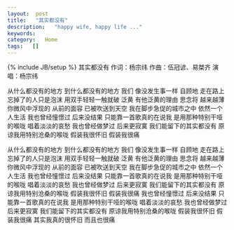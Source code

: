 ```yaml
---
layout:  post
title:   "其实都没有"
description:   "happy wife, happy life ..."
keywords:   
category:   Home
tags:   [] 
---
```



{% include JB/setup %}
其实都没有
  作词：杨宗纬
  作曲：伍冠谚、易桀齐
  演唱：杨宗纬
  
  从什么都没有的地方
  到什么都没有的地方
  我们 像没发生事一样
  自顾地 走在路上
  忘掉了的人只是泡沫
  用双手轻轻一触就破
  泛黄 有他泛黄的理由
  思念将 越来越薄
  你微风中浮现的 从前的面容
  已被吹送到天空
  我在脚步急促的城市之中
  依然一个人生活
  我也曾经憧憬过 后来没结果
  只能靠一首歌真的在说我
  是用那种特别干哑的喉咙
  唱着淡淡的哀愁
  我也曾经做梦过 后来更寂寞
  我们能留下的其实都没有
  原谅我用特别沧桑的喉咙
  假装我很怀旧
  假装我很痛
  
  从什么都没有的地方
  到什么都没有的地方
  我们 像没发生事一样
  自顾地 走在路上
  忘掉了的人只是泡沫
  用双手轻轻一触就破
  泛黄 有他泛黄的理由
  思念将 越来越薄
  你微风中浮现的 从前的面容
  已被吹送到天空
  我在脚步急促的城市之中
  依然一个人生活
  我也曾经憧憬过 后来没结果
  只能靠一首歌真的在说我
  是用那种特别干哑的喉咙
  唱着淡淡的哀愁
  我也曾经做梦过 后来更寂寞
  我们能留下的其实都没有
  原谅我用特别沧桑的喉咙
  假装我很怀旧
  假装我很痛
  我也曾经憧憬过 后来没结果
  只能靠一首歌真的在说我
  是用那种特别干哑的喉咙
  唱着淡淡的哀愁
  我也曾经做梦过 后来更寂寞
  我们能留下的其实都没有
  原谅我用特别沧桑的喉咙
  假装我很怀旧
  假装我很痛
  其实我真的很怀旧
  而且也很痛
